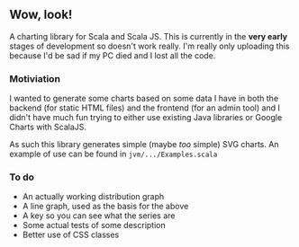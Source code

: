 ## Wow, look!

A charting library for Scala and Scala JS.
This is currently in the **very early** stages of development so doesn't work really.
I'm really only uploading this because I'd be sad if my PC died and I lost all the code.

### Motiviation

I wanted to generate some charts based on some data I have in both the backend
(for static HTML files) and the frontend (for an admin tool) and I didn't have much fun
trying to either use existing Java libraries or Google Charts with ScalaJS.

As such this library generates simple (maybe _too_ simple) SVG charts.
An example of use can be found in `jvm/.../Examples.scala`

### To do

- An actually working distribution graph
- A line graph, used as the basis for the above
- A key so you can see what the series are
- Some actual tests of some description
- Better use of CSS classes
